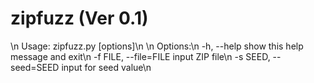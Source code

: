 # zipfuzz (Ver 0.1)
\n
Usage: zipfuzz.py [options]\n
\n
Options:\n
  -h, --help            show this help message and exit\n
  -f FILE, --file=FILE  input ZIP file\n
  -s SEED, --seed=SEED  input for seed value\n
